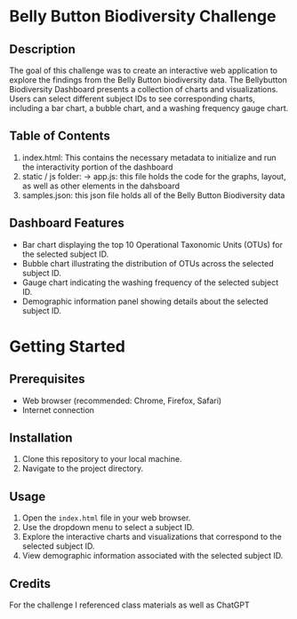 # Belly Button Biodiversity Challenge


## Description
The goal of this challenge was to create an interactive web application to explore the findings from the Belly Button biodiversity data. The Bellybutton Biodiversity Dashboard presents a collection of charts and visualizations. Users can select different subject IDs to see corresponding charts, including a bar chart, a bubble chart, and a washing frequency gauge chart.

## Table of Contents
1. index.html: This contains the necessary metadata to initialize and run the interactivity portion of the dashboard
2. static / js folder:
-> app.js: this file holds the code for the graphs, layout, as well as other elements in the dahsboard
3. samples.json: this json file holds all of the Belly Button Biodiversity data

## Dashboard Features
- Bar chart displaying the top 10 Operational Taxonomic Units (OTUs) for the selected subject ID.
- Bubble chart illustrating the distribution of OTUs across the selected subject ID.
- Gauge chart indicating the washing frequency of the selected subject ID.
- Demographic information panel showing details about the selected subject ID.


# Getting Started

## Prerequisites
- Web browser (recommended: Chrome, Firefox, Safari)
- Internet connection

## Installation
1. Clone this repository to your local machine.
2. Navigate to the project directory.

## Usage
1. Open the `index.html` file in your web browser.
2. Use the dropdown menu to select a subject ID.
3. Explore the interactive charts and visualizations that correspond to the selected subject ID.
4. View demographic information associated with the selected subject ID.

## Credits
For the challenge I referenced class materials as well as ChatGPT